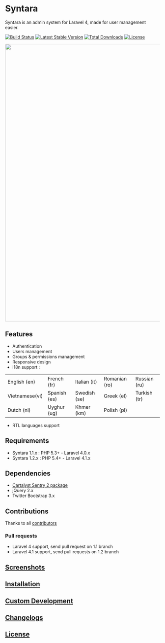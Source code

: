 # Syntara

Syntara is an admin system for Laravel 4, made for user management easier.


[![Build Status](https://travis-ci.org/MrJuliuss/syntara.png?branch=master)](https://travis-ci.org/MrJuliuss/syntara)
[![Latest Stable Version](https://poser.pugx.org/mrjuliuss/syntara/v/stable.png)](https://packagist.org/packages/mrjuliuss/syntara)
[![Total Downloads](https://poser.pugx.org/mrjuliuss/syntara/downloads.png)](https://packagist.org/packages/mrjuliuss/syntara)
[![License](https://poser.pugx.org/mrjuliuss/syntara/license.png)](https://packagist.org/packages/mrjuliuss/syntara)

<img src="https://raw.github.com/MrJuliuss/syntara/master/screenshots/user_list.png" width="900" />

## Features

* Authentication
* Users management
* Groups & permissions management
* Responsive design
* i18n support :

<table>
    <tr>
        <td>English (en)</td>
        <td>French (fr)</td>
        <td>Italian (it)</td>
        <td>Romanian (ro)</td>
        <td>Russian (ru)</td>
    </tr>
    <tr>
        <td>Vietnamese(vi)</td>
        <td>Spanish (es)</td>
        <td>Swedish (se)</td>
        <td>Greek (el)</td>
        <td>Turkish (tr)</td>
    </tr>
    <tr>
        <td>Dutch (nl)</td>
        <td>Uyghur (ug)</td>
        <td>Khmer (km) </td>
        <td>Polish (pl)</td>
        <td></td>
    </tr>
</table>

* RTL languages support

## Requirements

* Syntara 1.1.x : PHP 5.3+ - Laravel 4.0.x
* Syntara 1.2.x : PHP 5.4+ - Laravel 4.1.x

## Dependencies

* [Cartalyst Sentry 2 package](https://github.com/cartalyst/sentry)
* jQuery 2.x
* Twitter Bootstrap 3.x

## Contributions

Thanks to all [contributors](https://github.com/MrJuliuss/syntara/graphs/contributors)

### Pull requests

* Laravel 4 support, send pull request on 1.1 branch
* Laravel 4.1 support, send pull requests on 1.2 branch

## <a href="http://mrjuliuss.github.io/syntara/docs/screenshots.html" target="_blank">Screenshots</a>

## <a href="http://mrjuliuss.github.io/syntara/docs/installation.html" target="_blank">Installation</a>

## <a href="http://mrjuliuss.github.io/syntara/docs/custom.html" target="_blank">Custom Development</a>

## <a href="http://mrjuliuss.github.io/syntara/docs/changelogs.html" target="_blank">Changelogs</a>

## <a href="http://mrjuliuss.github.io/syntara/docs/license.html" target="_blank">License</a>
